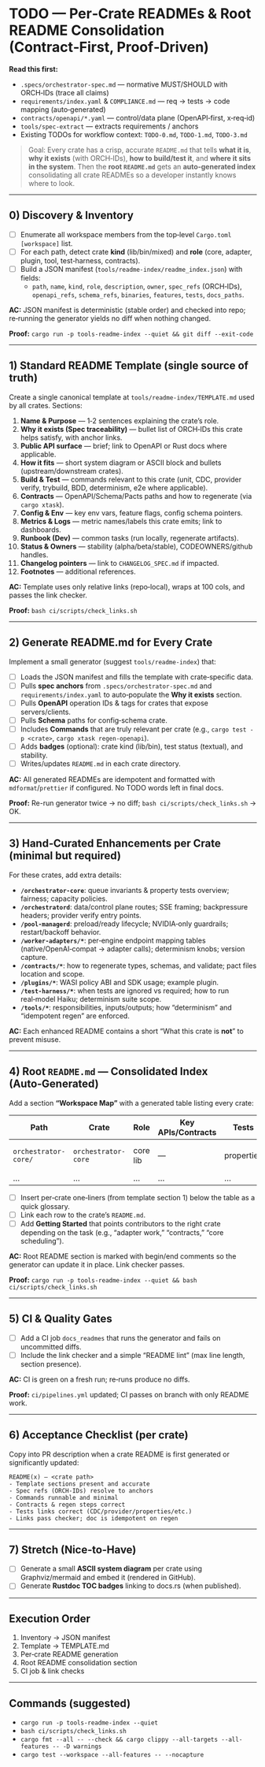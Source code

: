 # TODO — Per‑Crate READMEs & Root README Consolidation (Contract‑First, Proof‑Driven)

**Read this first:**

- `.specs/orchestrator-spec.md` — normative MUST/SHOULD with ORCH‑IDs (trace all claims)  
- `requirements/index.yaml` & `COMPLIANCE.md` — req → tests → code mapping (auto‑generated)  
- `contracts/openapi/*.yaml` — control/data plane (OpenAPI‑first, x‑req‑id)  
- `tools/spec-extract` — extracts requirements / anchors
- Existing TODOs for workflow context: `TODO-0.md`, `TODO-1.md`, `TODO-3.md`

> Goal: Every crate has a crisp, accurate `README.md` that tells **what it is**, **why it exists** (with ORCH‑IDs), **how to build/test it**, and **where it sits in the system**. Then the **root `README.md`** gets an **auto‑generated index** consolidating all crate READMEs so a developer instantly knows where to look.

---

## 0) Discovery & Inventory

- [ ] Enumerate all workspace members from the top‑level `Cargo.toml` `[workspace]` list.
- [ ] For each path, detect crate **kind** (lib/bin/mixed) and **role** (core, adapter, plugin, tool, test‑harness, contracts).
- [ ] Build a JSON manifest (`tools/readme-index/readme_index.json`) with fields:
  - `path`, `name`, `kind`, `role`, `description`, `owner`, `spec_refs` (ORCH‑IDs), `openapi_refs`, `schema_refs`, `binaries`, `features`, `tests`, `docs_paths`.

**AC:** JSON manifest is deterministic (stable order) and checked into repo; re‑running the generator yields no diff when nothing changed.

**Proof:** `cargo run -p tools-readme-index --quiet && git diff --exit-code`

---

## 1) Standard README Template (single source of truth)

Create a single canonical template at `tools/readme-index/TEMPLATE.md` used by all crates. Sections:

1. **Name & Purpose** — 1‑2 sentences explaining the crate’s role.
2. **Why it exists (Spec traceability)** — bullet list of ORCH‑IDs this crate helps satisfy, with anchor links.
3. **Public API surface** — brief; link to OpenAPI or Rust docs where applicable.
4. **How it fits** — short system diagram or ASCII block and bullets (upstream/downstream crates).
5. **Build & Test** — commands relevant to this crate (unit, CDC, provider verify, trybuild, BDD, determinism, e2e where applicable).
6. **Contracts** — OpenAPI/Schema/Pacts paths and how to regenerate (via `cargo xtask`).
7. **Config & Env** — key env vars, feature flags, config schema pointers.
8. **Metrics & Logs** — metric names/labels this crate emits; link to dashboards.
9. **Runbook (Dev)** — common tasks (run locally, regenerate artifacts).
10. **Status & Owners** — stability (alpha/beta/stable), CODEOWNERS/github handles.
11. **Changelog pointers** — link to `CHANGELOG_SPEC.md` if impacted.
12. **Footnotes** — additional references.

**AC:** Template uses only relative links (repo‑local), wraps at 100 cols, and passes the link checker.

**Proof:** `bash ci/scripts/check_links.sh`

---

## 2) Generate README.md for Every Crate

Implement a small generator (suggest `tools/readme-index`) that:

- [ ] Loads the JSON manifest and fills the template with crate‑specific data.
- [ ] Pulls **spec anchors** from `.specs/orchestrator-spec.md` and `requirements/index.yaml` to auto‑populate the **Why it exists** section.
- [ ] Pulls **OpenAPI** operation IDs & tags for crates that expose servers/clients.
- [ ] Pulls **Schema** paths for config‑schema crate.
- [ ] Includes **Commands** that are truly relevant per crate (e.g., `cargo test -p <crate>`, `cargo xtask regen-openapi`).
- [ ] Adds **badges** (optional): crate kind (lib/bin), test status (textual), and stability.
- [ ] Writes/updates `README.md` in each crate directory.

**AC:** All generated READMEs are idempotent and formatted with `mdformat`/`prettier` if configured. No TODO words left in final docs.

**Proof:** Re-run generator twice → no diff; `bash ci/scripts/check_links.sh` → OK.

---

## 3) Hand‑Curated Enhancements per Crate (minimal but required)

For these crates, add extra details:

- **`/orchestrator-core`**: queue invariants & property tests overview; fairness; capacity policies.
- **`/orchestratord`**: data/control plane routes; SSE framing; backpressure headers; provider verify entry points.
- **`/pool-managerd`**: preload/ready lifecycle; NVIDIA‑only guardrails; restart/backoff behavior.
- **`/worker-adapters/*`**: per‑engine endpoint mapping tables (native/OpenAI‑compat → adapter calls); determinism knobs; version capture.
- **`/contracts/*`**: how to regenerate types, schemas, and validate; pact files location and scope.
- **`/plugins/*`**: WASI policy ABI and SDK usage; example plugin.
- **`/test-harness/*`**: when tests are ignored vs required; how to run real‑model Haiku; determinism suite scope.
- **`/tools/*`**: responsibilities, inputs/outputs; how “determinism” and “idempotent regen” are enforced.

**AC:** Each enhanced README contains a short “What this crate is **not**” to prevent misuse.

---

## 4) Root `README.md` — Consolidated Index (Auto‑Generated)

Add a section **“Workspace Map”** with a generated table listing every crate:

| Path | Crate | Role | Key APIs/Contracts | Tests | Spec Refs |
|------|------|------|---------------------|-------|-----------|
| `orchestrator-core/` | `orchestrator-core` | core lib | — | properties | ORCH‑3004, ORCH‑3005, … |
| … | … | … | … | … | … |

- [ ] Insert per‑crate one‑liners (from template section 1) below the table as a quick glossary.
- [ ] Link each row to the crate’s `README.md`.
- [ ] Add **Getting Started** that points contributors to the right crate depending on the task (e.g., “adapter work,” “contracts,” “core scheduling”).

**AC:** Root README section is marked with begin/end comments so the generator can update it in place. Link checker passes.

**Proof:** `cargo run -p tools-readme-index --quiet && bash ci/scripts/check_links.sh`

---

## 5) CI & Quality Gates

- [ ] Add a CI job `docs_readmes` that runs the generator and fails on uncommitted diffs.
- [ ] Include the link checker and a simple “README lint” (max line length, section presence).

**AC:** CI is green on a fresh run; re‑runs produce no diffs.

**Proof:** `ci/pipelines.yml` updated; CI passes on branch with only README work.

---

## 6) Acceptance Checklist (per crate)

Copy into PR description when a crate README is first generated or significantly updated:

```
README(x) — <crate path>
- Template sections present and accurate
- Spec refs (ORCH‑IDs) resolve to anchors
- Commands runnable and minimal
- Contracts & regen steps correct
- Tests links correct (CDC/provider/properties/etc.)
- Links pass checker; doc is idempotent on regen
```

---

## 7) Stretch (Nice‑to‑Have)

- [ ] Generate a small **ASCII system diagram** per crate using Graphviz/mermaid and embed it (rendered in GitHub).
- [ ] Generate **Rustdoc TOC badges** linking to docs.rs (when published).

---

## Execution Order

1) Inventory → JSON manifest  
2) Template → TEMPLATE.md  
3) Per‑crate README generation  
4) Root README consolidation section  
5) CI job & link checks

---

## Commands (suggested)

- `cargo run -p tools-readme-index --quiet`  
- `bash ci/scripts/check_links.sh`
- `cargo fmt --all -- --check && cargo clippy --all-targets --all-features -- -D warnings`
- `cargo test --workspace --all-features -- --nocapture`

